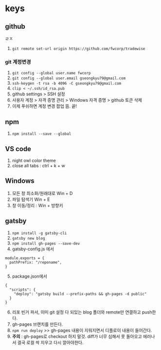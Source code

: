 # keys

## github
ㄹㅈ
1. `git remote set-url origin https://github.com/fwcorp/tradewise`

### git 계정변경

1. `git config --global user.name fwcorp`
2. `git config --global user.email gseongkyu79@gmail.com`
3. `ssh-keygen -t rsa -b 4096 -C gseongkyu79@gmail.com`
4. `clip < ~/.ssh/id_rsa.pub`
5. github settings > SSH 설정
6. 사용자 계정 > 자격 증명 관리 > Windows 자격 증명 > github 토큰 삭제
7. 이제 푸쉬하면 계정 변경 팝업 뜸. 끝!

## npm

1. `npm install --save --global`

## VS code

1. night owl color theme
2. close all tabs : ctrl + k + w

## Windows

1. 모든 창 최소화/원래대로 Win + D
2. 파일 탐색기 Win + E
3. 창 이동/정리 : Win + 방향키

## gatsby

1. `npm install -g gatsby-cli`
2. `gatsby new blog`
3. `npm install gh-pages --save-dev`
4. gatsby-config.js 에서
```
module.exports = {
  pathPrefix: "/reponame",
}
```
5. package.json에서
```
{
  "scripts": {
    "deploy": "gatsby build --prefix-paths && gh-pages -d public"
  }
}
```
6. 리포 빈거 파서, 이미 git 설정 다 되있는 blog 폴더와 remote만 연결하고 push한다.
7. gh-pages 브랜치를 만든다.
8. `npm run deploy` >> gh-pages 내용이 지워지면서 디플로이 내용이 들어간다.
9. **주의** : gh-pages로 checkout 하지 말것. diff가 너무 심해서 못 돌아오고 에러나서 결국 로컬 싹 지우고 다시 깔아야한다.